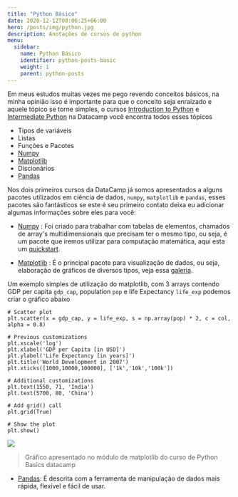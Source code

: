 ```yaml
---
title: "Python Básico"
date: 2020-12-12T08:06:25+06:00
hero: /posts/img/python.jpg
description: Anotações de cursos de python
menu:
  sidebar:
    name: Python Básico
    identifier: python-posts-basic
    weight: 1
    parent: python-posts
---
```





Em meus estudos muitas vezes me pego revendo conceitos básicos, na minha opinião isso é importante para que o conceito seja enraizado e aquele tópico se torne simples, o cursos [Introduction to Python](https://learn.datacamp.com/courses/intro-to-python-for-data-science) e [Intermediate Python](https://learn.datacamp.com/courses/intermediate-python) na Datacamp você encontra todos esses tópicos 

- Tipos de variáveis
- Listas    
- Funções e Pacotes
- [Numpy](https://numpy.org/)
- [Matplotlib](https://matplotlib.org/)
- Discionários
- [Pandas](https://pandas.pydata.org/)


Nos dois primeiros cursos da DataCamp já somos apresentados a alguns pacotes utilizados em ciência de dados, `numpy`, `matplotlib` e `pandas`, esses pacotes são fantásticos se este é seu primeiro contato deixa eu adicionar algumas informações sobre eles para você:

* [Numpy](https://numpy.org/doc/stable/) : Foi criado para trabalhar com tabelas de elementos, chamados de array's multidimensionais que precisam ter o mesmo tipo, ou seja, é um pacote que iremos utilizar para computação matemática, aqui esta um [quickstart](https://numpy.org/learn/).

* [Matplotlib](https://matplotlib.org/contents.html) : É o principal pacote para visualização de dados, ou seja, elaboração de gráficos de diversos tipos, veja essa [galeria](https://matplotlib.org/gallery/index.html).

Um exemplo simples de utilização do matplotlib, com 3 arrays contendo GDP per capita `gdp_cap`, population `pop` e life Expectancy `life_exp` podemos criar o gráfico abaixo

```
# Scatter plot
plt.scatter(x = gdp_cap, y = life_exp, s = np.array(pop) * 2, c = col, alpha = 0.8)

# Previous customizations
plt.xscale('log') 
plt.xlabel('GDP per Capita [in USD]')
plt.ylabel('Life Expectancy [in years]')
plt.title('World Development in 2007')
plt.xticks([1000,10000,100000], ['1k','10k','100k'])

# Additional customizations
plt.text(1550, 71, 'India')
plt.text(5700, 80, 'China')

# Add grid() call
plt.grid(True)

# Show the plot
plt.show()
```

![](/posts/Python/g1.svg)
>Gráfico apresentado no módulo de matplotlib do curso de Python Basics datacamp

* [Pandas](https://pandas.pydata.org/docs/): É descrita com a ferramenta de manipulação de dados mais rápida, flexível e fácil de usar.


